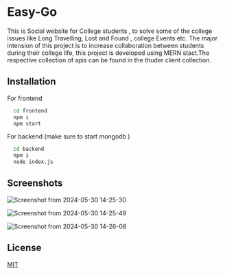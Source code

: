 
# Easy-Go

This is Social website for College students , to solve some of the college issues like Long Travelling, Lost and Found , college Events etc. The major intension of this project is to increase collaboration between students during their college life, this project is developed using MERN stact.The respective collection of apis can be found in the thuder client collection.



## Installation

For frontend 

```bash
  cd frontend
  npm i
  npm start
```
For backend (make sure to start mongodb )

```bash
  cd backend
  npm i
  node index.js
```

## Screenshots
![Screenshot from 2024-05-30 14-25-30](https://github.com/Adhitya-Vardhan/EasyGo/assets/116478666/041863a5-ecf9-4a80-9d78-5e2dee1494b0)

![Screenshot from 2024-05-30 14-25-49](https://github.com/Adhitya-Vardhan/EasyGo/assets/116478666/ff346ed5-93ec-4b6c-83a8-cd1bbb3aef57)

![Screenshot from 2024-05-30 14-26-08](https://github.com/Adhitya-Vardhan/EasyGo/assets/116478666/fffe0f66-ccfb-40e3-a1ed-4980fe42b57d)

## License

[MIT](https://choosealicense.com/licenses/mit/)
